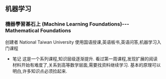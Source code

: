 ## 机器学习
### 機器學習基石上 (Machine Learning Foundations)---Mathematical Foundations
创建者 National Taiwan University
使用国语授课,英语板书,英语问答,机器学习入门课程
* 笔记
这是一个系列课程,知识层级逐渐提升.
看过第一周课程,发现扩展的阅读材料开始有难度了,关系到高等数学层面,需要找资料继续学习.
基本的原理可以明白,许多知识点必须捡起来.


